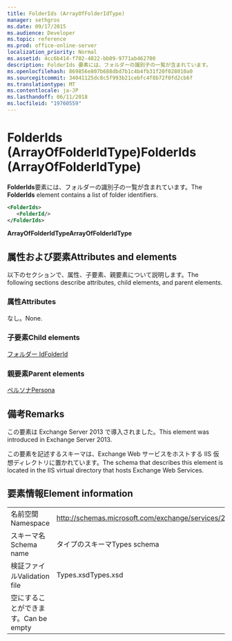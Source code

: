 ```yaml
---
title: FolderIds (ArrayOfFolderIdType)
manager: sethgros
ms.date: 09/17/2015
ms.audience: Developer
ms.topic: reference
ms.prod: office-online-server
localization_priority: Normal
ms.assetid: 4cc6b414-f702-4822-bb09-9771ab462700
description: FolderIds 要素には、フォルダーの識別子の一覧が含まれています。
ms.openlocfilehash: 869856e807b688dbd7b1c4b4fb31f20f028010a0
ms.sourcegitcommit: 34041125dc8c5f993b21cebfc4f8b72f0fd2cb6f
ms.translationtype: MT
ms.contentlocale: ja-JP
ms.lasthandoff: 06/11/2018
ms.locfileid: "19760559"
---
```

# <a name="folderids-arrayoffolderidtype"></a><span data-ttu-id="e8335-103">FolderIds (ArrayOfFolderIdType)</span><span class="sxs-lookup"><span data-stu-id="e8335-103">FolderIds (ArrayOfFolderIdType)</span></span>

<span data-ttu-id="e8335-104">**FolderIds**要素には、フォルダーの識別子の一覧が含まれています。</span><span class="sxs-lookup"><span data-stu-id="e8335-104">The **FolderIds** element contains a list of folder identifiers.</span></span> 
  
```XML
<FolderIds>
   <FolderId/>
</FolderIds>
```

 <span data-ttu-id="e8335-105">**ArrayOfFolderIdType**</span><span class="sxs-lookup"><span data-stu-id="e8335-105">**ArrayOfFolderIdType**</span></span>
## <a name="attributes-and-elements"></a><span data-ttu-id="e8335-106">属性および要素</span><span class="sxs-lookup"><span data-stu-id="e8335-106">Attributes and elements</span></span>

<span data-ttu-id="e8335-107">以下のセクションで、属性、子要素、親要素について説明します。</span><span class="sxs-lookup"><span data-stu-id="e8335-107">The following sections describe attributes, child elements, and parent elements.</span></span>
  
### <a name="attributes"></a><span data-ttu-id="e8335-108">属性</span><span class="sxs-lookup"><span data-stu-id="e8335-108">Attributes</span></span>

<span data-ttu-id="e8335-109">なし。</span><span class="sxs-lookup"><span data-stu-id="e8335-109">None.</span></span>
  
### <a name="child-elements"></a><span data-ttu-id="e8335-110">子要素</span><span class="sxs-lookup"><span data-stu-id="e8335-110">Child elements</span></span>

[<span data-ttu-id="e8335-111">フォルダー Id</span><span class="sxs-lookup"><span data-stu-id="e8335-111">FolderId</span></span>](folderid.md)
  
### <a name="parent-elements"></a><span data-ttu-id="e8335-112">親要素</span><span class="sxs-lookup"><span data-stu-id="e8335-112">Parent elements</span></span>

[<span data-ttu-id="e8335-113">ペルソナ</span><span class="sxs-lookup"><span data-stu-id="e8335-113">Persona</span></span>](persona.md)
  
## <a name="remarks"></a><span data-ttu-id="e8335-114">備考</span><span class="sxs-lookup"><span data-stu-id="e8335-114">Remarks</span></span>

<span data-ttu-id="e8335-115">この要素は Exchange Server 2013 で導入されました。</span><span class="sxs-lookup"><span data-stu-id="e8335-115">This element was introduced in Exchange Server 2013.</span></span>
  
<span data-ttu-id="e8335-116">この要素を記述するスキーマは、Exchange Web サービスをホストする IIS 仮想ディレクトリに置かれています。</span><span class="sxs-lookup"><span data-stu-id="e8335-116">The schema that describes this element is located in the IIS virtual directory that hosts Exchange Web Services.</span></span>
  
## <a name="element-information"></a><span data-ttu-id="e8335-117">要素情報</span><span class="sxs-lookup"><span data-stu-id="e8335-117">Element information</span></span>

|||
|:-----|:-----|
|<span data-ttu-id="e8335-118">名前空間</span><span class="sxs-lookup"><span data-stu-id="e8335-118">Namespace</span></span>  <br/> |http://schemas.microsoft.com/exchange/services/2006/types  <br/> |
|<span data-ttu-id="e8335-119">スキーマ名</span><span class="sxs-lookup"><span data-stu-id="e8335-119">Schema name</span></span>  <br/> |<span data-ttu-id="e8335-120">タイプのスキーマ</span><span class="sxs-lookup"><span data-stu-id="e8335-120">Types schema</span></span>  <br/> |
|<span data-ttu-id="e8335-121">検証ファイル</span><span class="sxs-lookup"><span data-stu-id="e8335-121">Validation file</span></span>  <br/> |<span data-ttu-id="e8335-122">Types.xsd</span><span class="sxs-lookup"><span data-stu-id="e8335-122">Types.xsd</span></span>  <br/> |
|<span data-ttu-id="e8335-123">空にすることができます。</span><span class="sxs-lookup"><span data-stu-id="e8335-123">Can be empty</span></span>  <br/> ||
   

